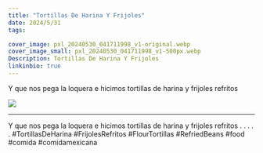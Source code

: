 ```yaml
---
title: "Tortillas De Harina Y Frijoles"
date: 2024/5/31
tags:

cover_image: pxl_20240530_041711998_v1-original.webp
cover_image_small: pxl_20240530_041711998_v1-500px.webp
Description: Tortillas De Harina Y Frijoles
linkinbio: true
---
```


Y que nos pega la loquera e hicimos tortillas de harina y frijoles refritos

[![](pxl_20240530_041711998_v1)](pxl_20240530_041711998_v1-original.webp)

---

Y que nos pega la loquera e hicimos tortillas de harina y frijoles refritos
.
.
.
.
.
#TortillasDeHarina #FrijolesRefritos #FlourTortillas #RefriedBeans #food #comida #comidamexicana